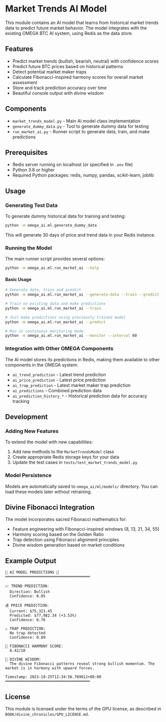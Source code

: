 # Market Trends AI Model

This module contains an AI model that learns from historical market trends data to predict future market behavior. The model integrates with the existing OMEGA BTC AI system, using Redis as the data store.

## Features

- Predict market trends (bullish, bearish, neutral) with confidence scores
- Predict future BTC prices based on historical patterns
- Detect potential market maker traps
- Calculate Fibonacci-inspired harmony scores for overall market assessment
- Store and track prediction accuracy over time
- Beautiful console output with divine wisdom

## Components

- `market_trends_model.py` - Main AI model class implementation
- `generate_dummy_data.py` - Tool to generate dummy data for testing
- `run_market_ai.py` - Runner script to generate data, train, and make predictions

## Prerequisites

- Redis server running on localhost (or specified in `.env` file)
- Python 3.8 or higher
- Required Python packages: redis, numpy, pandas, scikit-learn, joblib

## Usage

### Generating Test Data

To generate dummy historical data for training and testing:

```bash
python -m omega_ai.ml.generate_dummy_data
```

This will generate 30 days of price and trend data in your Redis instance.

### Running the Model

The main runner script provides several options:

```bash
python -m omega_ai.ml.run_market_ai --help
```

#### Basic Usage

```bash
# Generate data, train and predict
python -m omega_ai.ml.run_market_ai --generate-data --train --predict

# Train on existing data and make predictions
python -m omega_ai.ml.run_market_ai --train

# Just make predictions using previously trained model
python -m omega_ai.ml.run_market_ai --predict

# Run in continuous monitoring mode
python -m omega_ai.ml.run_market_ai --monitor --interval 60
```

### Integration with Other OMEGA Components

The AI model stores its predictions in Redis, making them available to other components in the OMEGA system:

- `ai_trend_prediction` - Latest trend prediction
- `ai_price_prediction` - Latest price prediction
- `ai_trap_prediction` - Latest market maker trap prediction
- `ai_predictions` - Combined prediction data
- `ai_prediction_history_*` - Historical prediction data for accuracy tracking

## Development

### Adding New Features

To extend the model with new capabilities:

1. Add new methods to the `MarketTrendsModel` class
2. Create appropriate Redis storage keys for your data
3. Update the test cases in `tests/test_market_trends_model.py`

### Model Persistence

Models are automatically saved to `omega_ai/ml/models/` directory. You can load these models later without retraining.

## Divine Fibonacci Integration

The model incorporates sacred Fibonacci mathematics for:

- Feature engineering with Fibonacci-inspired windows (8, 13, 21, 34, 55)
- Harmony scoring based on the Golden Ratio
- Trap detection using Fibonacci alignment principles
- Divine wisdom generation based on market conditions

## Example Output

```
🧠 AI MODEL PREDICTIONS 🧠
══════════════════════════════════════

📈 TREND PREDICTION:
  Direction: Bullish
  Confidence: 0.85

💰 PRICE PREDICTION:
  Current: $75,321.45
  Predicted: $77,982.34 (+3.53%)
  Confidence: 0.76

⚠️ TRAP PREDICTION:
  No trap detected
  Confidence: 0.89

🌟 FIBONACCI HARMONY SCORE:
  8.42/10

🔮 DIVINE WISDOM:
  The divine Fibonacci patterns reveal strong bullish momentum. The market is in harmony with upward forces.

Timestamp: 2023-10-25T12:34:56.789012+00:00
══════════════════════════════════════
```

## License

This module is licensed under the terms of the GPU license, as described in `BOOK/divine_chronicles/GPU_LICENSE.md`.
